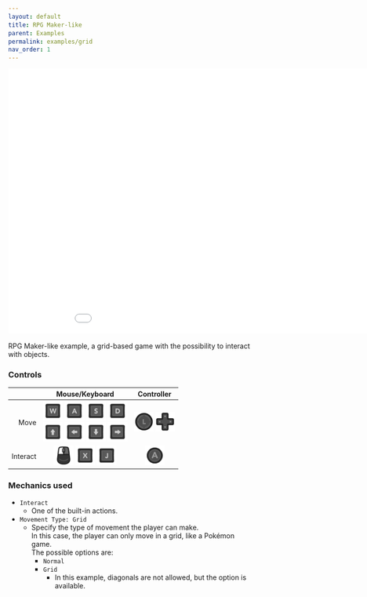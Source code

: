 ```yaml
--- 
layout: default
title: RPG Maker-like
parent: Examples
permalink: examples/grid
nav_order: 1
---
```


<iframe id="" src="Grid-Build" name="" width="960" height="540" frameborder="0" marginheight="0" scrolling="no"></iframe>

RPG Maker-like example, a grid-based game with the possibility to interact with objects.

### Controls

|         | Mouse/Keyboard | Controller |
| ------: | :-------------:  | :----------: |
|  Move   | <img src="../assets/KeyPrompts/Keyboard/W.png" width="40"> <img src="../assets/KeyPrompts/Keyboard/A.png" width="40"> <img src="../assets/KeyPrompts/Keyboard/S.png" width="40"> <img src="../assets/KeyPrompts/Keyboard/D.png" width="40"> <br> <img src="../assets/KeyPrompts/Keyboard/Arrow_Up.png" width="40"> <img src="../assets/KeyPrompts/Keyboard/Arrow_Left.png" width="40"> <img src="../assets/KeyPrompts/Keyboard/Arrow_Down.png" width="40"> <img src="../assets/KeyPrompts/Keyboard/Arrow_Right.png" width="40">| <img src="../assets/KeyPrompts/Controller/LeftStick.png" width="40"> <img src="../assets/KeyPrompts/Controller/Dpad.png" width="40">|
| Interact | <img src="../assets/KeyPrompts/Keyboard/Mouse_Left.png" width="40"> <img src="../assets/KeyPrompts/Keyboard/X.png" width="40"> <img src="../assets/KeyPrompts/Keyboard/J.png" width="40"> | <img src="../assets/KeyPrompts/Controller/A.png" width="40"> |


### Mechanics used
- `Interact`
  - One of the built-in actions.
- `Movement Type: Grid`
  - Specify the type of movement the player can make.<br>
    In this case, the player can only move in a grid, like a Pokémon game.<br>
    The possible options are:
    - `Normal`
    - `Grid`
      - In this example, diagonals are not allowed, but the option is available.